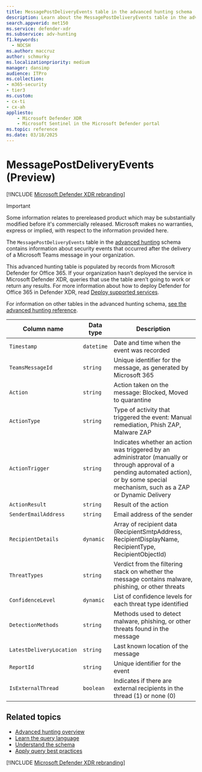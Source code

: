```yaml
---
title: MessagePostDeliveryEvents table in the advanced hunting schema
description: Learn about the MessagePostDeliveryEvents table in the advanced hunting schema which contains information about security events that occurred after the delivery of a Microsoft Teams message in your organization. 
search.appverid: met150
ms.service: defender-xdr
ms.subservice: adv-hunting
f1.keywords: 
  - NOCSH
ms.author: maccruz
author: schmurky
ms.localizationpriority: medium
manager: dansimp
audience: ITPro
ms.collection: 
- m365-security
- tier3
ms.custom:
- cx-ti
- cx-ah
appliesto:
    - Microsoft Defender XDR
    - Microsoft Sentinel in the Microsoft Defender portal
ms.topic: reference
ms.date: 03/18/2025
---
```


# MessagePostDeliveryEvents (Preview)

[!INCLUDE [Microsoft Defender XDR rebranding](../includes/microsoft-defender.md)]

> [!IMPORTANT]
> Some information relates to prereleased product which may be substantially modified before it's commercially released. Microsoft makes no warranties, express or implied, with respect to the information provided here.

The `MessagePostDeliveryEvents` table in the [advanced hunting](advanced-hunting-overview.md) schema contains information about security events that occurred after the delivery of a Microsoft Teams message in your organization. 

This advanced hunting table is populated by records from Microsoft Defender for Office 365. If your organization hasn’t deployed the service in Microsoft Defender XDR, queries that use the table aren’t going to work or return any results. For more information about how to deploy Defender for Office 365 in Defender XDR, read [Deploy supported services](deploy-supported-services.md).


For information on other tables in the advanced hunting schema, [see the advanced hunting reference](advanced-hunting-schema-tables.md).

| Column name | Data type | Description |
|-------------|-----------|-------------|
| `Timestamp` | `datetime` | Date and time when the event was recorded |
| `TeamsMessageId` | `string` | Unique identifier for the message, as generated by Microsoft 365  |
| `Action` | `string` | Action taken on the message: Blocked, Moved to quarantine  |
| `ActionType` | `string` | Type of activity that triggered the event: Manual remediation, Phish ZAP, Malware ZAP |
| `ActionTrigger` | `string` | Indicates whether an action was triggered by an administrator (manually or through approval of a pending automated action), or by some special mechanism, such as a ZAP or Dynamic Delivery |
| `ActionResult` | `string` | Result of the action |
| `SenderEmailAddress` | `string` | Email address of the sender |
| `RecipientDetails` | `dynamic` | Array of recipient data (RecipientSmtpAddress, RecipientDisplayName, RecipientType, RecipientObjectId) |
| `ThreatTypes` | `string` |Verdict from the filtering stack on whether the message contains malware, phishing, or other threats|
| `ConfidenceLevel` | `dynamic` |List of confidence levels for each threat type identified|
| `DetectionMethods` | `string` |Methods used to detect malware, phishing, or other threats found in the message|
| `LatestDeliveryLocation` | `string` |Last known location of the message |
| `ReportId` | `string` |Unique identifier for the event|
| `IsExternalThread` | `boolean` |Indicates if there are external recipients in the thread (1) or none (0)|



## Related topics
- [Advanced hunting overview](advanced-hunting-overview.md)
- [Learn the query language](advanced-hunting-query-language.md)
- [Understand the schema](advanced-hunting-schema-tables.md)
- [Apply query best practices](advanced-hunting-best-practices.md)


[!INCLUDE [Microsoft Defender XDR rebranding](../includes/defender-m3d-techcommunity.md)]
